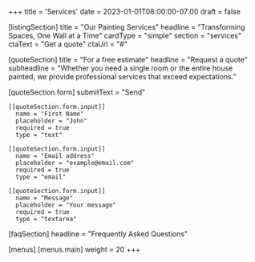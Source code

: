 +++
title = 'Services'
date = 2023-01-01T08:00:00-07:00
draft = false

[listingSection]
  title = "Our Painting Services"
  headline = "Transforming Spaces, One Wall at a Time"
  cardType = "simple"
  section = "services"
  ctaText = "Get a quote"
  ctaUrl = "#"

[quoteSection]
  title = "For a free estimate"
  headline = "Request a quote"
  subheadline = "Whether you need a single room or the entire house painted, we provide professional services that exceed expectations."
  
  [quoteSection.form]
    submitText = "Send"

    [[quoteSection.form.input]]
      name = "First Name"
      placeholder = "John"
      required = true
      type = "text"

    [[quoteSection.form.input]]
      name = "Email address"
      placeholder = "example@email.com"
      required = true
      type = "email"

    [[quoteSection.form.input]]
      name = "Message"
      placeholder = "Your message"
      required = true
      type = "textarea"

[faqSection]
  headline = "Frequently Asked Questions"

[menus]
  [menus.main]
    weight = 20
+++
